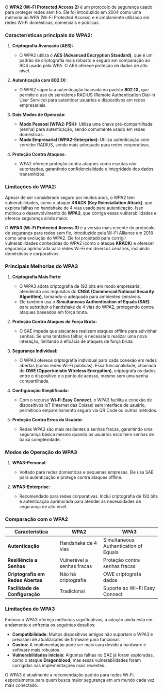 O **WPA2 (Wi-Fi Protected Access 2)** é um protocolo de segurança usado para proteger redes sem fio. Ele foi introduzido em 2004 como uma melhoria ao WPA (Wi-Fi Protected Access) e é amplamente utilizado em redes Wi-Fi domésticas, comerciais e públicas.

### Características principais do WPA2:

1. **Criptografia Avançada (AES):**
    
    - O WPA2 utiliza o **AES (Advanced Encryption Standard)**, que é um padrão de criptografia mais robusto e seguro em comparação ao RC4 usado pelo WPA. O AES oferece proteção de dados de alto nível.
2. **Autenticação com 802.1X:**
    
    - O WPA2 suporta a autenticação baseada no padrão **802.1X**, que permite o uso de servidores RADIUS (Remote Authentication Dial-In User Service) para autenticar usuários e dispositivos em redes empresariais.
3. **Dois Modos de Operação:**
    
    - **Modo Pessoal (WPA2-PSK):** Utiliza uma chave pré-compartilhada (senha) para autenticação, sendo comumente usado em redes domésticas.
    - **Modo Empresarial (WPA2-Enterprise):** Utiliza autenticação com servidor RADIUS, sendo mais adequado para redes corporativas.
4. **Proteção Contra Ataques:**
    
    - WPA2 oferece proteção contra ataques como escutas não autorizadas, garantindo confidencialidade e integridade dos dados transmitidos.

### Limitações do WPA2:

Apesar de ser considerado seguro por muitos anos, o WPA2 tem vulnerabilidades, como o ataque **KRACK (Key Reinstallation Attack)**, que explora falhas no handshake de 4 vias usado para autenticação. Isso motivou o desenvolvimento do **WPA3**, que corrige essas vulnerabilidades e oferece segurança ainda maior.

O **WPA3 (Wi-Fi Protected Access 3)** é a versão mais recente do protocolo de segurança para redes sem fio, introduzido pela Wi-Fi Alliance em 2018 como uma evolução do WPA2. Ele foi projetado para corrigir vulnerabilidades conhecidas do WPA2 (como o ataque **KRACK**) e oferecer segurança aprimorada para redes Wi-Fi em diversos cenários, incluindo domésticos e corporativos.
### Principais Melhorias do WPA3

1. **Criptografia Mais Forte:**
    
    - O WPA3 adota criptografia de 192 bits em modo empresarial, atendendo aos requisitos do **CNSA (Commercial National Security Algorithm)**, tornando-o adequado para ambientes sensíveis.
    - Ele também usa o **Simultaneous Authentication of Equals (SAE)** para substituir o handshake de 4 vias do WPA2, protegendo contra ataques baseados em força bruta.
2. **Proteção Contra Ataques de Força Bruta:**
    - O SAE impede que atacantes realizem ataques offline para adivinhar senhas. Se uma tentativa falhar, é necessário realizar uma nova interação, limitando a eficácia de ataques de força bruta.
3. **Segurança Individual:**
    - O WPA3 oferece criptografia individual para cada conexão em redes abertas (como redes Wi-Fi públicas). Essa funcionalidade, chamada de **OWE (Opportunistic Wireless Encryption)**, criptografa os dados entre o dispositivo e o ponto de acesso, mesmo sem uma senha compartilhada.
4. **Configuração Simplificada:**
    - Com o recurso **Wi-Fi Easy Connect**, o WPA3 facilita a conexão de dispositivos IoT (Internet das Coisas) sem interface de usuário, permitindo emparelhamento seguro via QR Code ou outros métodos.
5. **Proteção Contra Erros do Usuário:**
    - Redes WPA3 são mais resilientes a senhas fracas, garantindo uma segurança básica mesmo quando os usuários escolhem senhas de baixa complexidade.

### Modos de Operação do WPA3

1. **WPA3-Personal:**
    
    - Voltado para redes domésticas e pequenas empresas. Ele usa SAE para autenticação e protege contra ataques offline.
2. **WPA3-Enterprise:**
    
    - Recomendado para redes corporativas. Inclui criptografia de 192 bits e autenticação aprimorada para atender às necessidades de segurança de alto nível.

### Comparação com o WPA2

| Característica                    | WPA2                       | WPA3                                  |
| --------------------------------- | -------------------------- | ------------------------------------- |
| **Autenticação**                  | Handshake de 4 vias        | Simultaneous Authentication of Equals |
| **Resiliência a Senhas**          | Vulnerável a senhas fracas | Proteção contra senhas fracas         |
| **Criptografia em Redes Abertas** | Não há criptografia        | OWE criptografa dados                 |
| **Facilidade de Configuração**    | Tradicional                | Suporte ao Wi-Fi Easy Connect         |

### Limitações do WPA3

Embora o WPA3 ofereça melhorias significativas, a adoção ainda está em andamento e enfrenta os seguintes desafios:

- **Compatibilidade:** Muitos dispositivos antigos não suportam o WPA3 e precisam de atualizações de firmware para funcionar.
- **Custos:** A implementação pode ser mais cara devido a hardware e software mais robustos.
- **Vulnerabilidades iniciais:** Algumas falhas no SAE já foram exploradas, como o ataque **Dragonblood**, mas essas vulnerabilidades foram corrigidas nas implementações mais recentes.

O WPA3 é atualmente a recomendação padrão para redes Wi-Fi, especialmente para quem busca maior segurança em um mundo cada vez mais conectado.
